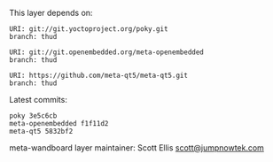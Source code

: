 This layer depends on:

    URI: git://git.yoctoproject.org/poky.git
    branch: thud

    URI: git://git.openembedded.org/meta-openembedded
    branch: thud

    URI: https://github.com/meta-qt5/meta-qt5.git
    branch: thud

Latest commits:

    poky 3e5c6cb
    meta-openembedded f1f11d2
    meta-qt5 5832bf2


meta-wandboard layer maintainer: Scott Ellis <scott@jumpnowtek.com>
